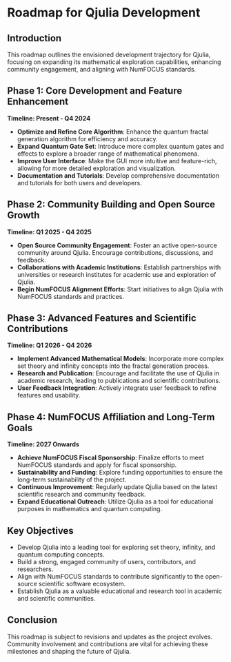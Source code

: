 # Roadmap for Qjulia Development

## Introduction
This roadmap outlines the envisioned development trajectory for Qjulia, focusing on expanding its mathematical exploration capabilities, enhancing community engagement, and aligning with NumFOCUS standards.

## Phase 1: Core Development and Feature Enhancement
**Timeline: Present - Q4 2024**
- **Optimize and Refine Core Algorithm**: Enhance the quantum fractal generation algorithm for efficiency and accuracy.
- **Expand Quantum Gate Set**: Introduce more complex quantum gates and effects to explore a broader range of mathematical phenomena.
- **Improve User Interface**: Make the GUI more intuitive and feature-rich, allowing for more detailed exploration and visualization.
- **Documentation and Tutorials**: Develop comprehensive documentation and tutorials for both users and developers.

## Phase 2: Community Building and Open Source Growth
**Timeline: Q1 2025 - Q4 2025**
- **Open Source Community Engagement**: Foster an active open-source community around Qjulia. Encourage contributions, discussions, and feedback.
- **Collaborations with Academic Institutions**: Establish partnerships with universities or research institutes for academic use and exploration of Qjulia.
- **Begin NumFOCUS Alignment Efforts**: Start initiatives to align Qjulia with NumFOCUS standards and practices.

## Phase 3: Advanced Features and Scientific Contributions
**Timeline: Q1 2026 - Q4 2026**
- **Implement Advanced Mathematical Models**: Incorporate more complex set theory and infinity concepts into the fractal generation process.
- **Research and Publication**: Encourage and facilitate the use of Qjulia in academic research, leading to publications and scientific contributions.
- **User Feedback Integration**: Actively integrate user feedback to refine features and usability.

## Phase 4: NumFOCUS Affiliation and Long-Term Goals
**Timeline: 2027 Onwards**
- **Achieve NumFOCUS Fiscal Sponsorship**: Finalize efforts to meet NumFOCUS standards and apply for fiscal sponsorship.
- **Sustainability and Funding**: Explore funding opportunities to ensure the long-term sustainability of the project.
- **Continuous Improvement**: Regularly update Qjulia based on the latest scientific research and community feedback.
- **Expand Educational Outreach**: Utilize Qjulia as a tool for educational purposes in mathematics and quantum computing.

## Key Objectives
- Develop Qjulia into a leading tool for exploring set theory, infinity, and quantum computing concepts.
- Build a strong, engaged community of users, contributors, and researchers.
- Align with NumFOCUS standards to contribute significantly to the open-source scientific software ecosystem.
- Establish Qjulia as a valuable educational and research tool in academic and scientific communities.

## Conclusion
This roadmap is subject to revisions and updates as the project evolves. Community involvement and contributions are vital for achieving these milestones and shaping the future of Qjulia.
